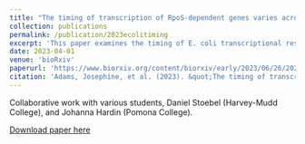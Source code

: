 ```yaml
---
title: "The timing of transcription of RpoS-dependent genes varies across multiple stresses in Escherichia coli K-12"
collection: publications
permalink: /publication/2023ecolitiming
excerpt: 'This paper examines the timing of E. coli transcriptional response to different stresses.'
date: 2023-04-01
venue: 'bioRxiv'
paperurl: 'https://www.biorxiv.org/content/biorxiv/early/2023/06/26/2023.02.17.528066.full.pdf'
citation: 'Adams, Josephine, et al. (2023). &quot;The timing of transcription of RpoS-dependent genes varies across multiple stresses in Escherichia coli K-12.&quot; <i>bioRxiv</i>.'
---
```


Collaborative work with various students, Daniel Stoebel (Harvey-Mudd College), and Johanna Hardin (Pomona College).

[Download paper here](https://www.biorxiv.org/content/biorxiv/early/2023/06/26/2023.02.17.528066.full.pdf)